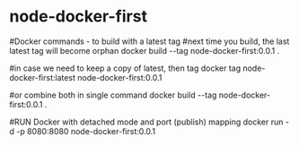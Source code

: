 # node-docker-first


#Docker commands - to build with a latest tag
#next time you build, the last latest tag will become orphan
docker build --tag node-docker-first:0.0.1 .

#in case we need to keep a copy of latest, then tag
docker tag node-docker-first:latest node-docker-first:0.0.1


#or combine both in single command
docker build --tag node-docker-first:0.0.1 .


#RUN Docker with detached mode and port (publish) mapping
docker run -d -p 8080:8080 node-docker-first:0.0.1
